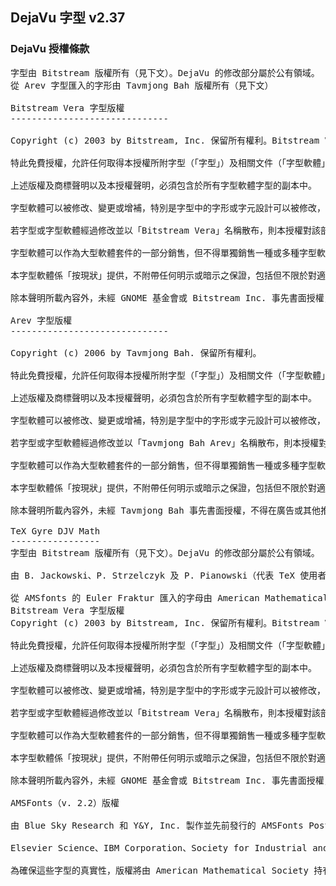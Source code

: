 ## DejaVu 字型 v2.37

### DejaVu 授權條款
<pre>
字型由 Bitstream 版權所有（見下文）。DejaVu 的修改部分屬於公有領域。
從 Arev 字型匯入的字形由 Tavmjong Bah 版權所有（見下文）

Bitstream Vera 字型版權
------------------------------

Copyright (c) 2003 by Bitstream, Inc. 保留所有權利。Bitstream Vera 是 Bitstream, Inc. 的商標。

特此免費授權，允許任何取得本授權所附字型（「字型」）及相關文件（「字型軟體」）的人員，重製及散布字型軟體，包括但不限於使用、複製、合併、發佈、散布及／或銷售字型軟體的副本，並允許獲得字型軟體的人員也能這麼做，惟須遵守下列條件：

上述版權及商標聲明以及本授權聲明，必須包含於所有字型軟體字型的副本中。

字型軟體可以被修改、變更或增補，特別是字型中的字形或字元設計可以被修改，並可新增字形或字元，但僅限於字型重新命名為不含「Bitstream」或「Vera」字樣的名稱。

若字型或字型軟體經過修改並以「Bitstream Vera」名稱散布，則本授權對該部分即告失效。

字型軟體可以作為大型軟體套件的一部分銷售，但不得單獨銷售一種或多種字型軟體字型的副本。

本字型軟體係「按現狀」提供，不附帶任何明示或暗示之保證，包括但不限於對適售性、特定用途適用性及不侵害著作權、專利、商標或其他權利的任何保證。在任何情況下，Bitstream 或 GNOME 基金會均不對因使用、無法使用本字型軟體或與本字型軟體之其他交易而引起的任何索賠、損害或其他責任承擔責任，包括但不限於一般性、特殊性、間接性、附帶性或衍生性損害，無論係基於契約、侵權或其他原因。

除本聲明所載內容外，未經 GNOME 基金會或 Bitstream Inc. 事先書面授權，不得在廣告或其他推廣本字型軟體的行為中使用 Gnome、Gnome Foundation 及 Bitstream Inc. 的名稱。如需進一步資訊，請聯絡：fonts at gnome dot org。

Arev 字型版權
------------------------------

Copyright (c) 2006 by Tavmjong Bah. 保留所有權利。

特此免費授權，允許任何取得本授權所附字型（「字型」）及相關文件（「字型軟體」）的人員，重製及散布對 Bitstream Vera 字型軟體的修改，包括但不限於使用、複製、合併、發佈、散布及／或銷售字型軟體的副本，並允許獲得字型軟體的人員也能這麼做，惟須遵守下列條件：

上述版權及商標聲明以及本授權聲明，必須包含於所有字型軟體字型的副本中。

字型軟體可以被修改、變更或增補，特別是字型中的字形或字元設計可以被修改，並可新增字形或字元，但僅限於字型重新命名為不含「Tavmjong Bah」或「Arev」字樣的名稱。

若字型或字型軟體經過修改並以「Tavmjong Bah Arev」名稱散布，則本授權對該部分即告失效。

字型軟體可以作為大型軟體套件的一部分銷售，但不得單獨銷售一種或多種字型軟體字型的副本。

本字型軟體係「按現狀」提供，不附帶任何明示或暗示之保證，包括但不限於對適售性、特定用途適用性及不侵害著作權、專利、商標或其他權利的任何保證。在任何情況下，Tavmjong Bah 均不對因使用、無法使用本字型軟體或與本字型軟體之其他交易而引起的任何索賠、損害或其他責任承擔責任，包括但不限於一般性、特殊性、間接性、附帶性或衍生性損害，無論係基於契約、侵權或其他原因。

除本聲明所載內容外，未經 Tavmjong Bah 事先書面授權，不得在廣告或其他推廣本字型軟體的行為中使用 Tavmjong Bah 的名稱。如需進一步資訊，請聯絡：tavmjong @ free . fr。

TeX Gyre DJV Math
-----------------
字型由 Bitstream 版權所有（見下文）。DejaVu 的修改部分屬於公有領域。

由 B. Jackowski、P. Strzelczyk 及 P. Pianowski（代表 TeX 使用者團體）所做的數學擴充部分屬於公有領域。

從 AMSfonts 的 Euler Fraktur 匯入的字母由 American Mathematical Society 版權所有（見下文）。
Bitstream Vera 字型版權
Copyright (c) 2003 by Bitstream, Inc. 保留所有權利。Bitstream Vera 是 Bitstream, Inc. 的商標。

特此免費授權，允許任何取得本授權所附字型（「字型」）及相關文件（「字型軟體」）的人員，重製及散布字型軟體，包括但不限於使用、複製、合併、發佈、散布及／或銷售字型軟體的副本，並允許獲得字型軟體的人員也能這麼做，惟須遵守下列條件：

上述版權及商標聲明以及本授權聲明，必須包含於所有字型軟體字型的副本中。

字型軟體可以被修改、變更或增補，特別是字型中的字形或字元設計可以被修改，並可新增字形或字元，但僅限於字型重新命名為不含「Bitstream」或「Vera」字樣的名稱。

若字型或字型軟體經過修改並以「Bitstream Vera」名稱散布，則本授權對該部分即告失效。

字型軟體可以作為大型軟體套件的一部分銷售，但不得單獨銷售一種或多種字型軟體字型的副本。

本字型軟體係「按現狀」提供，不附帶任何明示或暗示之保證，包括但不限於對適售性、特定用途適用性及不侵害著作權、專利、商標或其他權利的任何保證。在任何情況下，Bitstream 或 GNOME 基金會均不對因使用、無法使用本字型軟體或與本字型軟體之其他交易而引起的任何索賠、損害或其他責任承擔責任，包括但不限於一般性、特殊性、間接性、附帶性或衍生性損害，無論係基於契約、侵權或其他原因。

除本聲明所載內容外，未經 GNOME 基金會或 Bitstream Inc. 事先書面授權，不得在廣告或其他推廣本字型軟體的行為中使用 GNOME、GNOME Foundation 及 Bitstream Inc. 的名稱。如需進一步資訊，請聯絡：fonts at gnome dot org。

AMSFonts（v. 2.2）版權

由 Blue Sky Research 和 Y&Y, Inc. 製作並先前發行的 AMSFonts PostScript Type 1 實作，現已開放供一般使用。這是透過一個科學出版商聯盟與 Blue Sky Research 及 Y&Y 的合作實現的。該聯盟成員包括：

Elsevier Science、IBM Corporation、Society for Industrial and Applied Mathematics (SIAM)、Springer-Verlag、American Mathematical Society (AMS)

為確保這些字型的真實性，版權將由 American Mathematical Society 持有。這並不以任何方式限制對字型的合法使用，例如（但不限於）包含這些字型的文件之電子散布、將這些字型納入其他公有領域或商業字型集或電腦應用程式、使用外框資料製作衍生字型及／或字型樣式等。然而，AMS 要求對任何經過修改的衍生字型，必須移除 AMS 的版權聲明。此外，為確保使用 Computer Modern 字型的 TeX 文件的一致性，Computer Modern 字型設計者 Donald Knuth 教授要求，任何導致字型度量（metrics）變動的修改，必須給予不同的名稱。

</pre>
